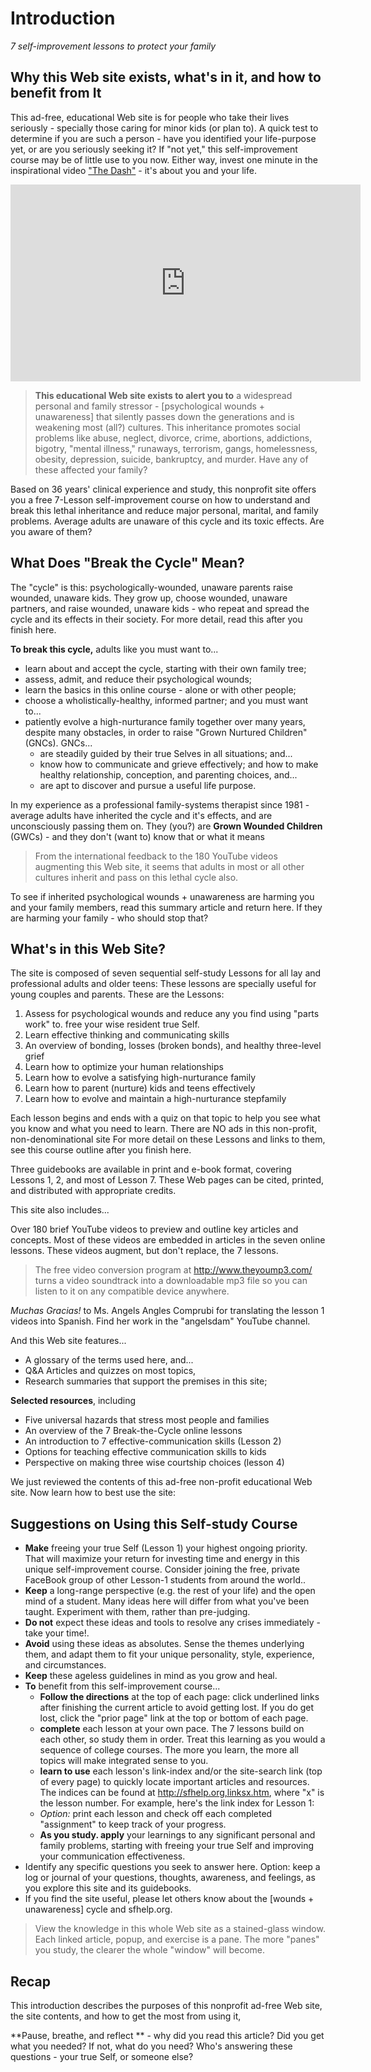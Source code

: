 # Introduction

_7 self-improvement lessons to protect your family_

## Why this Web site exists, what's in it, and how to benefit from It

This ad-free, educational Web site is for people who take their lives seriously - specially those caring for minor kids (or plan to). A quick test to determine if you are such a person - have you identified your life-purpose yet, or are you seriously seeking it? If "not yet," this self-improvement course may be of little use to you now. Either way, invest one minute in the inspirational video ["The Dash"](http://www.youtube.com/watch?v=zsY6UrFIsNs) - it's about you and your life.

<iframe width="560" height="315" src="https://www.youtube.com/embed/WJPZ4lSwnAs" title="YouTube video player" frameborder="0" allow="accelerometer; autoplay; clipboard-write; encrypted-media; gyroscope; picture-in-picture" allowfullscreen></iframe>

> **This educational Web site exists to alert you to** a widespread personal and family stressor - [psychological wounds + unawareness] that silently passes down the generations and is weakening most (all?) cultures. This inheritance promotes social problems like abuse, neglect, divorce, crime, abortions, addictions, bigotry, "mental illness," runaways, terrorism, gangs, homelessness, obesity, depression, suicide, bankruptcy, and murder. Have any of these affected your family?

Based on 36 years' clinical experience and study, this nonprofit site offers you a free 7-Lesson self-improvement course on how to understand and break this lethal inheritance and reduce major personal, marital, and family problems. Average adults are unaware of this cycle and its toxic effects. Are you aware of them?

## What Does "Break the Cycle" Mean?

The "cycle" is this: psychologically-wounded, unaware parents raise wounded, unaware kids. They grow up, choose wounded, unaware partners, and raise wounded, unaware kids - who repeat and spread the cycle and its effects in their society. For more detail, read this after you finish here.

**To break this cycle,** adults like you must want to...

- learn about and accept the cycle, starting with their own family tree;
- assess, admit, and reduce their psychological wounds;
- learn the basics in this online course - alone or with other people;
- choose a wholistically-healthy, informed partner; and you must want to...
- patiently evolve a high-nurturance family together over many years, despite many obstacles, in order to raise "Grown Nurtured Children" (GNCs). GNCs...
  - are steadily guided by their true Selves in all situations; and...
  - know how to communicate and grieve effectively; and how to make healthy relationship, conception, and parenting choices, and...
  - are apt to discover and pursue a useful life purpose.

In my experience as a professional family-systems therapist since 1981 - average adults have inherited the cycle and it's effects, and are unconsciously passing them on. They (you?) are **Grown Wounded Children** (GWCs) - and they don't (want to) know that or what it means

> From the international feedback to the 180 YouTube videos augmenting this Web site, it seems that adults in most or all other cultures inherit and pass on this lethal cycle also.

To see if inherited psychological wounds + unawareness are harming you and your family members, read this summary article and return here. If they are harming your family - who should stop that?

## What's in this Web Site?

The site is composed of seven sequential self-study Lessons for all lay and professional adults and older teens: These lessons are specially useful for young couples and parents. These are the Lessons:

1. Assess for psychological wounds and reduce any you find using "parts work" to. free your wise resident true Self.
2. Learn effective thinking and communicating skills
3. An overview of bonding, losses (broken bonds), and healthy three-level grief
4. Learn how to optimize your human relationships
5. Learn how to evolve a satisfying high-nurturance family
6. Learn how to parent (nurture) kids and teens effectively
7. Learn how to evolve and maintain a high-nurturance stepfamily

Each lesson begins and ends with a quiz on that topic to help you see what you know and what you need to learn. There are NO ads in this non-profit, non-denominational site For more detail on these Lessons and links to them, see this course outline after you finish here.

Three guidebooks are available in print and e-book format, covering Lessons 1, 2, and most of Lesson 7. These Web pages can be cited, printed, and distributed with appropriate credits.

This site also includes...

Over 180 brief YouTube videos to preview and outline key articles and concepts. Most of these videos are embedded in articles in the seven online lessons. These videos augment, but don't replace, the 7 lessons.

> The free video conversion program at http://www.theyoump3.com/ turns a video soundtrack into a downloadable mp3 file so you can listen to it on any compatible device anywhere.

_Muchas Gracias!_ to Ms. Angels Angles Comprubi for translating the lesson 1 videos into Spanish. Find her work in the "angelsdam" YouTube channel.

And this Web site features...

- A glossary of the terms used here, and...
- Q&A Articles and quizzes on most topics,
- Research summaries that support the premises in this site;

**Selected resources**, including

- Five universal hazards that stress most people and families
- An overview of the 7 Break-the-Cycle online lessons
- An introduction to 7 effective-communication skills (Lesson 2)
- Options for teaching effective communication skills to kids
- Perspective on making three wise courtship choices (lesson 4)

We just reviewed the contents of this ad-free non-profit educational Web site. Now learn how to best use the site:

## Suggestions on Using this Self-study Course

- **Make** freeing your true Self (Lesson 1) your highest ongoing priority. That will maximize your return for investing time and energy in this unique self-improvement course. Consider joining the free, private FaceBook group of other Lesson-1 students from around the world..
- **Keep** a long-range perspective (e.g. the rest of your life) and the open mind of a student. Many ideas here will differ from what you've been taught. Experiment with them, rather than pre-judging.
- **Do not** expect these ideas and tools to resolve any crises immediately - take your time!.
- **Avoid** using these ideas as absolutes. Sense the themes underlying them, and adapt them to fit your unique personality, style, experience, and circumstances.
- **Keep** these ageless guidelines in mind as you grow and heal.
- **To** benefit from this self-improvement course...
  - **Follow the directions** at the top of each page: click underlined links after finishing the current article to avoid getting lost. If you do get lost, click the "prior page" link at the top or bottom of each page.
  - **complete** each lesson at your own pace. The 7 lessons build on each other, so study them in order. Treat this learning as you would a sequence of college courses. The more you learn, the more all topics will make integrated sense to you.
  - **learn to use** each lesson's link-index and/or the site-search link (top of every page) to quickly locate important articles and resources. The indices can be found at http://sfhelp.org,linksx.htm, where "x" is the lesson number. For example, here's the link index for Lesson 1:
  - _Option:_ print each lesson and check off each completed "assignment" to keep track of your progress.
  - **As you study. apply** your learnings to any significant personal and family problems, starting with freeing your true Self and improving your communication effectiveness.
- Identify any specific questions you seek to answer here. Option: keep a log or journal of your questions, thoughts, awareness, and feelings, as you explore this site and its guidebooks.
- If you find the site useful, please let others know about the [wounds + unawareness] cycle and sfhelp.org.

> View the knowledge in this whole Web site as a stained-glass window. Each linked article, popup, and exercise is a pane. The more "panes" you study, the clearer the whole "window" will become.

## Recap

This introduction describes the purposes of this nonprofit ad-free Web site, the site contents, and how to get the most from using it,

**Pause, breathe, and reflect ** - why did you read this article? Did you get what you needed? If not, what do you need? Who's answering these questions - your true Self, or someone else?
